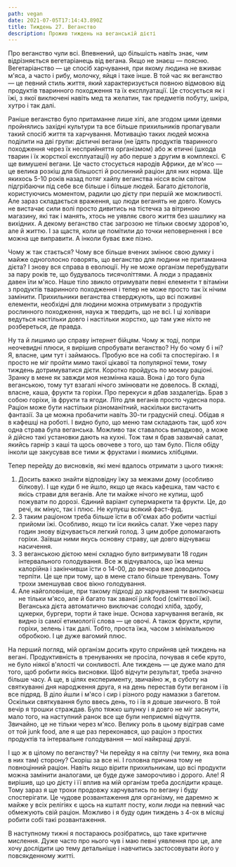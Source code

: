```yaml
---
path: vegan
date: 2021-07-05T17:14:43.890Z
title: Тиждень 27. Веганство
description: Прожив тиждень на веганській дієті
---
```

Про веганство чули всі. Впевнений, що більшість навіть знає, чим відрізняється вегетаріанець від вегана. Якщо не знаєш — поясню. Вегетаріанство — це спосіб харчування, при якому людина не вживає м'яса, а часто і рибу, молочку, яйця і таке інше. В той час як веганство — це певний стиль життя, який характеризується повною відмовою від продуктів тваринного походження та їх експлуатації. Це стосується як і їжі, з якої виключені навіть мед та желатин, так предметів побуту, шкіра, хутро і так далі.

Раніше веганство було притаманне лише хіпі, але згодом цими ідеями пройнялись західні культури та все більше прихильників пропагували такий спосіб життя та харчування. Мотивацію таких людей можна поділити на дві групи: дієтичні вегани (не їдять продуктів тваринного походження через їх несприйняття організмом) або ж етичні (шкода тварин і їх жорсткої експлуатації) ну або перше з другим в комплексі. Є ще вимушені вегани. Це часто стосується народів Африки, де м'ясо — це велика розкіш для більшості й рослинний раціон для них норма. Ще якихось 5-10 років назад потяг хайпу веганства нісся всім світом підгрібаючи під себе все більше і більше людей. Багато дієтологів, користуючись моментом, радили цю дієту при першій же можливості. Але зараз складається враження, що люди веганять не довго. Комусь не вистачає сили волі просто дивитись на тістечка за вітриною магазину, які так і манять, хтось не уявляє свого життя без шашлику на вихідних. А декому веганство стає загрозою не тільки своєму здоров'ю, але й життю. І за щастя, коли це помітили до точки неповернення і все можна ще виправити. А інколи буває вже пізно.

Чому ж так стається? Чому все більше вчених змінює свою думку і майже одноголосно говорять, що веганство для людини не притаманна дієта? І знову вся справа в еволюції. Ну не може організм перебудувати за пару років те, що будувалось тисячоліттями. А люди з прадавніх давен їли м'ясо. Наше тіло звикло отримувати певні елементи т вітаміни з продуктів тваринного походження і тепер не може просто так їх нічим замінити. Прихильники веганства стверджують, що всі поживні елементи, необхідні для людини можна отримувати з продуктів рослинного походження, наука ж твердить, що не всі. І ці холівари ведуться настільки довго і настільки жорстко, що там уже ніхто не розбереться, де правда.

Ну та й лишимо цю справу інтернет бійцям. Чому ж тоді, попри неочевидні плюси, я вирішив спробувати веганство? Ну бо чому б і ні? Я, власне, цим тут і займаюсь. Пробую все на собі та спостерігаю. І я просто не міг пройти мимо такої цікавої та популярної теми, тому тиждень дотримуватися дієти. Коротко пройдусь по моєму раціоні. Зранку в мене як завжди моя незмінна каша. Вона і до того була веганською, тому тут взагалі нічого змінювати не довелось. В складі, власне, каша, фрукти та горіхи. Про перекуси я дбав заздалегідь. Брав з собою горіхи, їв фрукти та ягоди. Літо для веганів просто чудесна пора. Раціон може бути настільки різноманітний, наскільки вистачить фантазії. За це можна пробачити навіть 30-ти градусній спеці. Обідав я в кафешці на роботі. І видно було, що меню там складають так, щоб хоч одна страва була веганська. Можливо так ставалось випадково, а може й дійсно такі установки дають на кухні. Тож там я брав зазвичай салат, якийсь гарнір з каші та щось овочеве з того, що там було. Після обіду інколи ще закусував все тими ж фруктами і якимись хлібцями.

Тепер перейду до висновків, які мені вдалось отримати з цього тижня:

1. Досить важко знайти відповідну їжу за межами дому (особливо білкову). І ще куди б не йшло, якщо це якась кафешка, там часто є якісь страви для веганів. Але ти майже нічого не купиш, щоб пожувати по дорозі. Єдиний варіант супермаркети та фрукти. Це, до речі, як мінус, так і плюс. Не купуєш всякий фаст-фуд.
2. З таким раціоном треба більше їсти в об'ємах або робити частіші прийоми їжі. Особливо, якщо ти їси якийсь салат. Уже через пару годин знову відчувається легкий голод. З цим добре допомагають горіхи. Заївши ними якусь основну страву, ще довго відчуваєш насичення.
3. З веганською дієтою мені складно було витримувати 18 годин інтервального голодування. Все ж відчувалось, що їжа менш калорійна і закінчивши їсти о 14-00, до вечора вже доводилось терпіти. Це ще при тому, що в мене стало більше тренувань. Тому трохи зменшував своє вікно голодування.
4. Але найголовніше, при такому підході до харчування ти виключаєш не тільки м'ясо, але й багато так званої junk food (сміттєвої їжі). Веганська дієта автоматично виключає солодкі хліба, здобу, цукерки, бургери, торти й таке інше. Основа харчування веганів, як видно із самої етимології слова — це овочі. А також фрукти, крупи, горіхи, зелень і так далі. Тобто, проста їжа, часом з мінімальною обробкою. І це дуже вагомий плюс.

На перший погляд, мій організм досить круто сприйняв цей тиждень на вегані. Продуктивність в тренуваннях не просіла, почував я себе круто, не було ніякої в'ялості чи сонливості. Але тиждень — це дуже мало для того, щоб робити якісь висновки. Щоб відчути результат, треба значно більше часу. А ще, в цілях експерименту, звичайно ж, в суботу на святкуванні дня народження друга, я на день перестав бути веганом і їв все підряд. В діло йшли і м'ясо і сир і різного роду намазки з багетом. Оскільки святкування було ввесь день, то і їв я довше звичного. В той вечір я трошки страждав. Було тяжко шлунку і я довго не міг заснути, мало того, на наступний ранок все ще були неприємні відчуття. Звичайно, це не тільки через м'ясо. Велику роль в цьому відіграв саме от той junk food, але я ще раз переконався, що раціон з простих продуктів та інтервальне голодування — мої найкращі друзі.

І що ж в цілому по веганству? Чи перейду я на світлу (чи темну, яка вона в них там) сторону? Скоріш за все ні. І головна причина тому не повноцінний раціон. Навіть якщо вірити прихильникам, що всі продукти можна замінити аналогами, це буде дуже заморочливо і дорого. Але! Я вирішив, що цю дієту і її вплив на мій організм треба дослідити краще. Тому зараз я ще трохи продовжу харчуватись по вегану і буду спостерігати. Це чудове розвантаження для організму, не даремно ж майже у всіх релігіях є щось на кшталт посту, коли люди на певний час обмежують свій раціон. Можливо і я буду один тиждень з 4-ох в місяці робити собі такі розвантаження.

В наступному тижні я постараюсь розібратись, що таке критичне мислення. Дуже часто про нього чув і маю певні уявлення про це, але хочу дослідити цю тему детальніше і навчитись застосовувати його у повсякденному житті.